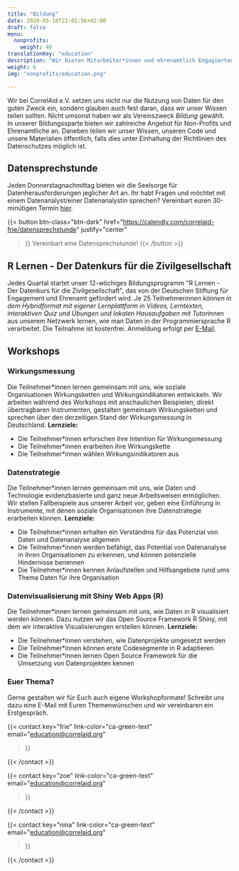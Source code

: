```yaml
---
title: "Bildung"
date: 2020-05-10T22:01:56+02:00
draft: false
menu:
  nonprofits:
    weight: 40
translationKey: "education"
description: "Wir bieten Mitarbeiter*innen und ehrenamtlich Engagierten aus gemeinnützigen Organisationen Möglichkeiten ihr Wissen über Daten zu verbessern."
weight: 6
img: "nonprofits/education.png"

---
```


Wir bei CorrelAid e.V. setzen uns nicht nur die Nutzung von Daten für den guten Zweck ein, sondern glauben auch fest daran, dass wir unser Wissen teilen sollten. Nicht umsonst haben wir als Vereinszweck *Bildung* gewählt. In unserer Bildungssparte bieten wir zahlreiche Angebot für Non-Profits und Ehrenamtliche an. Daneben teilen wir unser Wissen, unseren Code und unsere Materialien öffentlich, falls dies unter Einhaltung der Richtlinien des Datenschutzes möglich ist.


## Datensprechstunde
Jeden Donnerstagnachmittag bieten wir die Seelsorge für Datenherausforderungen jeglicher Art an. Ihr habt Fragen und möchtet mit einem Datenanalyst/einer Datenanalystin sprechen? Vereinbart euren 30-minütigen Termin [hier](https://calendly.com/correlaid-frie/datensprechstunde).

{{< button 
    btn-class="btn-dark"
    href="https://calendly.com/correlaid-frie/datensprechstunde"
    justify="center"
>}}
Vereinbart eine Datensprechstunde!
{{< /button >}}

## R Lernen - Der Datenkurs für die Zivilgesellschaft
Jedes Quartal startet unser 12-wöchiges Bildungsprogramm "R Lernen - Der Datenkurs für die Zivilgesellschaft", das von der Deutschen Stiftung für Engagement und Ehrenamt gefördert wird. Je 25 Teilnehmer*innen können in dem Hybridformat mit eigener Lernplattform in Videos, Lerntexten, interaktiven Quiz und Übungen und lokalen Hausaufgaben mit Tutor*innen aus unserem Netzwerk lernen, wie man Daten in der Programmiersprache R verarbeitet. Die Teilnahme ist kostenfrei. Anmeldung erfolgt per [E-Mail](mailto:education@correlaid.org).

## Workshops
### Wirkungsmessung
Die Teilnehmer*innen lernen gemeinsam mit uns, wie soziale Organisationen Wirkungsketten und Wirkungsindikatoren entwickeln. Wir arbeiten während des Workshops mit anschaulichen Beispielen, direkt übertragbaren Instrumenten, gestalten gemeinsam Wirkungsketten und sprechen über den derzeitigen Stand der Wirkungsmessung in Deutschland.
**Lernziele:**
- Die Teilnehmer*innen erforschen ihre Intention für Wirkungsmessung
- Die Teilnehmer*innen erarbeiten ihre Wirkungskette
- Die Teilnehmer*innen wählen Wirkungsindikatoren aus

### Datenstrategie
Die Teilnehmer*innen lernen gemeinsam mit uns, wie Daten und Technologie evidenzbasierte und ganz neue Arbeitsweisen ermöglichen. Wir stellen Fallbeispiele aus unserer Arbeit vor, geben eine Einführung in Instrumente, mit denen soziale Organisationen ihre Datenstrategie erarbeiten können.
**Lernziele:**
- Die Teilnehmer*innen erhalten ein Verständnis für das Potenzial von Daten und Datenanalyse allgemein
- Die Teilnehmer*innen werden befähigt, das Potential von Datenanalyse in ihren Organisationen zu erkennen, und können potenzielle Hindernisse benennen
- Die Teilnehmer*innen kennen Anlaufstellen und Hilfsangebote rund ums Thema Daten für ihre Organisation

### Datenvisualisierung mit Shiny Web Apps (R)
Die Teilnehmer*innen lernen gemeinsam mit uns, wie Daten in R visualisiert werden können. Dazu nutzen wir das Open Source Framework R Shiny, mit dem wir interaktive Visualisierungen erstellen können.
**Lernziele:**
- Die Teilnehmer*innen verstehen, wie Datenprojekte umgesetzt werden
- Die Teilnehmer*innen können erste Codesegmente in R adaptieren
- Die Teilnehmer*innen lernen Open Source Framework für die Umsetzung von Datenprojekten kennen

### Euer Thema?
Gerne gestalten wir für Euch auch eigene Workshopformate! Schreibt uns dazu eine E-Mail mit Euren Themenwünschen und wir vereinbaren ein Erstgespräch.


{{< contact
    key="frie"
    link-color="ca-green-text"
    email="education@correlaid.org"
>}}

{{< /contact >}}

{{< contact
    key="zoe"
    link-color="ca-green-text"
    email="education@correlaid.org"
>}}

{{< /contact >}}

{{< contact
    key="nina"
    link-color="ca-green-text"
    email="education@correlaid.org"
>}}

{{< /contact >}}
